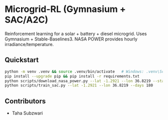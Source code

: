 # Microgrid-RL (Gymnasium + SAC/A2C)

Reinforcement learning for a solar + battery + diesel microgrid. Uses Gymnasium + Stable-Baselines3. NASA POWER provides hourly irradiance/temperature.

## Quickstart
```bash
python -m venv .venv && source .venv/bin/activate   # Windows: .venv\Scripts\activate
pip install --upgrade pip && pip install -r requirements.txt
python scripts/download_nasa_power.py --lat -1.2921 --lon 36.8219 --start 2024-01-01 --end 2024-12-31 --out data/raw/nairobi_2024.csv
python scripts/train_sac.py --lat -1.2921 --lon 36.8219 --days 180
```
## Contributors
 - Taha Subzwari